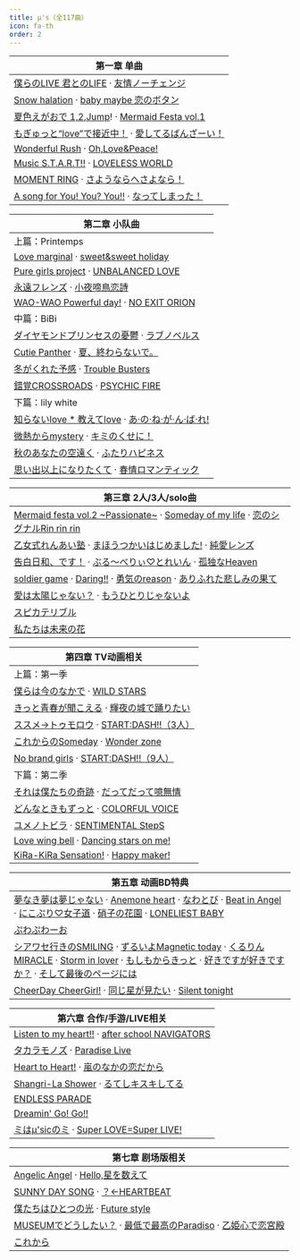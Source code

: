 ```yaml
---
title: μ's（全117曲）
icon: fa-th
order: 2
---
```


|第一章 单曲|
|-|
|[僕らのLIVE 君とのLIFE](2018/04/10/僕らのLIVE-君とのLIFE.html) · [友情ノーチェンジ](2018/04/09/友情ノーチェンジ.html)|
|[Snow halation](2018/04/08/Snow-halation.html) · [baby maybe 恋のボタン](2018/04/07/baby-maybe-恋のボタン.html)|
|[夏色えがおで 1,2,Jump](2018/04/06/夏色えがおで-1,2,Jump!.html)! · [Mermaid Festa vol.1](2018/04/05/Mermaid-Festa-vol.1.html)|
|[もぎゅっと“love”で接近中！](2018/04/04/もぎゅっと-love-で接近中.html) · [愛してるばんざーい！](2018/04/03/愛してるばんざーい.html)|
|[Wonderful Rush](2018/04/02/Wonderful-Rush.html) · [Oh,Love&Peace!](2018/04/01/Oh,Love&Peace!.html)|
|[Music S.T.A.R.T!!](2018/03/31/Music-S.T.A.R.T!!.html) · [LOVELESS WORLD](2018/03/30/LOVELESS-WORLD.html)|
|[MOMENT RING](2018/03/29/MOMENT-RING.html) · [さようならへさよなら！](2018/03/28/さようならへさよなら.html)|
|[A song for You! You? You!!](2017/09/05/A-song-for-You-You-You!!.html) · [なってしまった！](2017/09/04/なってしまった!.html)|

|第二章 小队曲|
|-|
|上篇：Printemps|
|[Love marginal](2018/03/27/Love-marginal.html) · [sweet&sweet holiday](2018/03/26/sweet&sweet-holiday.html)|
|[Pure girls project](2018/03/25/Pure-girls-project.html) · [UNBALANCED LOVE](2018/03/24/UNBALANCED-LOVE.html)|
|[永遠フレンズ](2018/03/23/永遠フレンズ.html) · [小夜啼鳥恋詩](2018/03/22/小夜啼鳥恋詩.html)|
|[WAO-WAO Powerful day!](2018/03/21/WAO-WAO-Powerful-day!.html) · [NO EXIT ORION](2018/03/20/NO-EXIT-ORION.html)|
|中篇：BiBi|
|[ダイヤモンドプリンセスの憂鬱](2018/03/19/ダイヤモンドプリンセスの憂鬱.html) · [ラブノベルス](2018/03/18/ラブノベルス.html)|
|[Cutie Panther](2018/03/17/Cutie-Panther.html) · [夏、終わらないで。](2018/03/16/夏-終わらないで.html)|
|[冬がくれた予感](2018/03/15/冬がくれた予感.html) · [Trouble Busters](2018/03/14/Trouble-Busters.html)|
|[錯覚CROSSROADS](2018/03/13/錯覚CROSSROADS.html) · [PSYCHIC FIRE](2018/03/12/PSYCHIC-FIRE.html)|
|下篇：lily white|
|[知らないlove * 教えてlove](2018/03/11/知らないlove-教えてlove.html) · [あ·の·ね·が·ん·ば·れ!](2018/03/10/あ-の-ね-が-ん-ば-れ!.html)|
|[微熱からmystery](2018/03/09/微熱からmystery.html) · [キミのくせに！](2018/03/08/キミのくせに.html)|
|[秋のあなたの空遠く](2018/03/07/秋のあなたの空遠く.html) · [ふたりハピネス](2018/03/06/ふたりハピネス.html)|
|[思い出以上になりたくて](2018/03/05/思い出以上になりたくて.html) · [春情ロマンティック](2018/03/04/春情ロマンティック.html)|

|第三章 2人/3人/solo曲|
|-|
|[Mermaid festa vol.2 ~Passionate~](2018/03/03/Mermaid-festa-vol.2-~Passionate~.html) · [Someday of my life](2018/03/02/Someday-of-my-life.html) · [恋のシグナルRin rin rin](2018/03/01/恋のシグナルRin-rin-rin.html)|
|[乙女式れんあい塾](2018/02/28/乙女式れんあい塾.html) · [まほうつかいはじめました!](2018/02/27/まほうつかいはじめました!.html) · [純愛レンズ](2018/02/26/純愛レンズ.html)|
|[告白日和、です！](2018/02/25/告白日和-です.html) · [ぶる～べりぃ♡とれいん](2018/02/24/ぶる-べりぃ-とれいん.html) · [孤独なHeaven](2018/02/23/孤独なHeaven.html)|
|[soldier game](2018/02/22/soldier-game.html) · [Daring!!](2018/02/21/Daring!!.html) · [勇気のreason](2018/02/20/勇気のreason.html) · [ありふれた悲しみの果て](2018/02/19/ありふれた悲しみの果て.html)|
|[愛は太陽じゃない？](2018/02/18/愛は太陽じゃない.html) · [もうひとりじゃないよ](2018/02/17/もうひとりじゃないよ.html)|
|[スピカテリブル](2018/02/16/スピカテリブル.html)|
|[私たちは未来の花](2018/02/15/私たちは未来の花.html)|

|第四章 TV动画相关|
|-|
|上篇：第一季|
|[僕らは今のなかで](2018/02/14/僕らは今のなかで.html) · [WILD STARS](2018/02/13/WILD-STARS.html)|
|[きっと青春が聞こえる](2018/02/12/きっと青春が聞こえる.html) · [輝夜の城で踊りたい](2018/02/11/輝夜の城で踊りたい.html)|
|[ススメ→トゥモロウ](2018/02/10/ススメ-トゥモロウ.html) · [START:DASH!!（3人）](2018/02/09/START-DASH!!-3人.html)|
|[これからのSomeday](2018/02/08/これからのSomeday.html) · [Wonder zone](2018/02/07/Wonder-zone.html)|
|[No brand girls](2018/02/06/No-brand-girls.html) · [START:DASH!!（9人）](2018/02/05/START-DASH!!-9人.html)|
|下篇：第二季|
|[それは僕たちの奇跡](2018/02/04/それは僕たちの奇跡.html) · [だってだって噫無情](2018/02/03/だってだって噫無情.html)|
|[どんなときもずっと](2018/02/02/どんなときもずっと.html) · [COLORFUL VOICE](2018/02/01/COLORFUL-VOICE.html)|
|[ユメノトビラ](2018/01/31/ユメノトビラ.html) · [SENTIMENTAL StepS](2018/01/30/SENTIMENTAL-StepS.html)|
|[Love wing bell](2018/01/29/Love-wing-bell.html) · [Dancing stars on me!](2018/01/28/Dancing-stars-on-me!.html)|
|[KiRa-KiRa Sensation!](2018/01/27/KiRa-KiRa-Sensation!.html) · [Happy maker!](2018/01/26/Happy-maker!.html)|

|第五章 动画BD特典|
|-|
|[夢なき夢は夢じゃない](2018/01/25/夢なき夢は夢じゃない.html) · [Anemone heart](2018/01/24/Anemone-heart.html) · [なわとび](2018/01/23/なわとび.html) · [Beat in Angel](2018/01/22/Beat-in-Angel.html) · [にこぷり♡女子道](2018/01/21/にこぷり-女子道.html) · [硝子の花園](2018/01/20/硝子の花園.html) · [LONELIEST BABY](2018/01/19/LONELIEST-BABY.html)|
|[ぷわぷわーお](2018/01/18/ぷわぷわーお.html)|
|[シアワセ行きのSMILING](2018/01/17/シアワセ行きのSMILING.html) · [ずるいよMagnetic today](2018/01/16/ずるいよMagnetic-today.html) · [くるりんMIRACLE](2018/01/15/くるりんMIRACLE.html) · [Storm in lover](2018/01/14/Storm-in-lover.html) · [もしもからきっと](2018/01/13/もしもからきっと.html) · [好きですが好きですか？](2018/01/12/好きですが好きですか.html) · [そして最後のページには](2018/01/11/そして最後のページには.html)|
|[CheerDay CheerGirl!](2018/01/10/CheerDay-CheerGirl!.html) · [同じ星が見たい](2018/01/09/同じ星が見たい.html) · [Silent tonight](2018/01/08/Silent-tonight.html)|

|第六章 合作/手游/LIVE相关|
|-|
|[Listen to my heart!!](2018/01/07/Listen-to-my-heart!!.html) · [after school NAVIGATORS](2018/01/06/after-school-NAVIGATORS.html)|
|[タカラモノズ](2018/01/05/タカラモノズ.html) · [Paradise Live](2018/01/04/Paradise-Live.html)|
|[Heart to Heart!](2018/01/03/Heart-to-Heart!.html) · [嵐のなかの恋だから](2018/01/02/嵐のなかの恋だから.html)|
|[Shangri-La Shower](2018/01/01/Shangri-La-Shower.html) · [るてしキスキしてる](2017/12/31/るてしキスキしてる.html)|
|[ENDLESS PARADE](2017/12/30/ENDLESS-PARADE.html)|
|[Dreamin' Go! Go!!](2017/12/29/Dreamin'-Go!-Go!!.html)|
|[ミはμ'sicのミ](2017/12/28/ミはμ'sicのミ.html) · [Super LOVE=Super LIVE!](2017/12/27/Super-LOVE=Super-LIVE!.html)|

|第七章 剧场版相关|
|-|
|[Angelic Angel](2017/12/26/Angelic-Angel.html) · [Hello,星を数えて](2017/12/25/Hello,星を数えて.html)|
|[SUNNY DAY SONG](2017/12/24/SUNNY-DAY-SONG.html) · [？←HEARTBEAT](2017/12/23/HEARTBEAT.html)|
|[僕たちはひとつの光](2017/12/22/僕たちはひとつの光.html) · [Future style](2017/12/21/Future-style.html)|
|[MUSEUMでどうしたい？](2017/12/20/MUSEUMでどうしたい.html) · [最低で最高のParadiso](2017/12/19/最低で最高のParadiso.html) · [乙姫心で恋宮殿](2017/12/18/乙姫心で恋宮殿.html)|
|[これから](2017/12/17/これから.html)|
